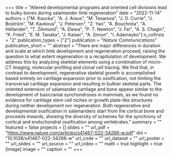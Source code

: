 +++
title = "Altered developmental programs and oriented cell divisions lead to bulky bones during salamander limb regeneration"
date = "2022-11-14"
authors = ["M. Kaucka", "A. J. Araus", "M. Tesarova", "J. D. Currie", "J. Boström", "M. Kavkova", "J. Petersen", "Z. Yao", "A. Bouchnita", "A. Hellander", "T. Zikmund", "A. Elewa", "P. T. Newton", "J. Fei", "A. S. Chagin", "K. Fried", "E. M. Tanaka", "J. Kaiser", "A. Simon", "I. Adameyko"]
n_cofirsts = "2"
publication_types = ["2"]
publication = "_Nature Communications_"
publication_short = ""
abstract = "There are major differences in duration and scale at which limb development and regeneration proceed, raising the question to what extent regeneration is a recapitulation of development. We address this by analyzing skeletal elements using a combination of micro-CT imaging, molecular profiling and clonal cell tracing. We find that, in contrast to development, regenerative skeletal growth is accomplished based entirely on cartilage expansion prior to ossification, not limiting the transversal cartilage expansion and resulting in bulkier skeletal parts. The oriented extension of salamander cartilage and bone appear similar to the development of basicranial synchondroses in mammals, as we found no evidence for cartilage stem cell niches or growth plate-like structures during neither development nor regeneration. Both regenerative and developmental ossification in salamanders start from the cortical bone and proceeds inwards, showing the diversity of schemes for the synchrony of cortical and endochondral ossification among vertebrates."
summary = ""
featured = false
projects = []
slides = ""
url_pdf = "https://www.nature.com/articles/s41467-022-34266-w.pdf"
doi = "10.1038/s41467-022-34266-w"
url_code = ""
url_dataset = ""
url_poster = ""
url_slides = ""
url_source = ""
url_video = ""
math = true
highlight = true
[image]
image = ""
caption = ""
+++
